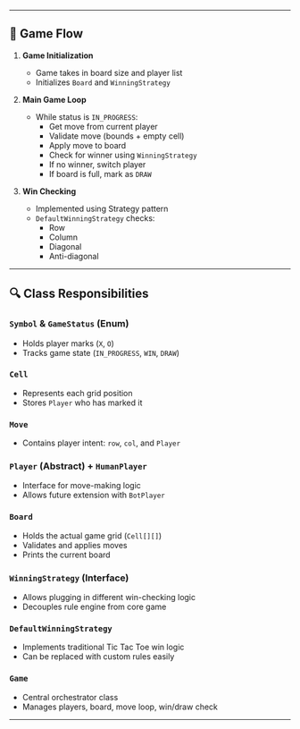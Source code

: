 
---

## 🔁 Game Flow

1. **Game Initialization**
    - Game takes in board size and player list
    - Initializes `Board` and `WinningStrategy`

2. **Main Game Loop**
    - While status is `IN_PROGRESS`:
        - Get move from current player
        - Validate move (bounds + empty cell)
        - Apply move to board
        - Check for winner using `WinningStrategy`
        - If no winner, switch player
        - If board is full, mark as `DRAW`

3. **Win Checking**
    - Implemented using Strategy pattern
    - `DefaultWinningStrategy` checks:
        - Row
        - Column
        - Diagonal
        - Anti-diagonal

---

## 🔍 Class Responsibilities

### `Symbol` & `GameStatus` (Enum)
- Holds player marks (`X`, `O`)
- Tracks game state (`IN_PROGRESS`, `WIN`, `DRAW`)

### `Cell`
- Represents each grid position
- Stores `Player` who has marked it

### `Move`
- Contains player intent: `row`, `col`, and `Player`

### `Player` (Abstract) + `HumanPlayer`
- Interface for move-making logic
- Allows future extension with `BotPlayer`

### `Board`
- Holds the actual game grid (`Cell[][]`)
- Validates and applies moves
- Prints the current board

### `WinningStrategy` (Interface)
- Allows plugging in different win-checking logic
- Decouples rule engine from core game

### `DefaultWinningStrategy`
- Implements traditional Tic Tac Toe win logic
- Can be replaced with custom rules easily

### `Game`
- Central orchestrator class
- Manages players, board, move loop, win/draw check

---

